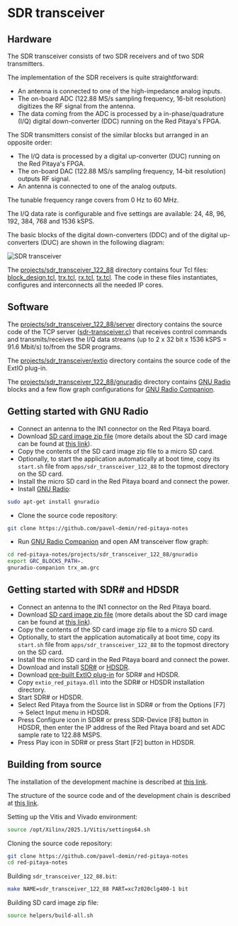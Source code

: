 # SDR transceiver

## Hardware

The SDR transceiver consists of two SDR receivers and of two SDR transmitters.

The implementation of the SDR receivers is quite straightforward:

- An antenna is connected to one of the high-impedance analog inputs.
- The on-board ADC (122.88 MS/s sampling frequency, 16-bit resolution) digitizes the RF signal from the antenna.
- The data coming from the ADC is processed by a in-phase/quadrature (I/Q) digital down-converter (DDC) running on the Red Pitaya's FPGA.

The SDR transmitters consist of the similar blocks but arranged in an opposite order:

- The I/Q data is processed by a digital up-converter (DUC) running on the Red Pitaya's FPGA.
- The on-board DAC (122.88 MS/s sampling frequency, 14-bit resolution) outputs RF signal.
- An antenna is connected to one of the analog outputs.

The tunable frequency range covers from 0 Hz to 60 MHz.

The I/Q data rate is configurable and five settings are available: 24, 48, 96, 192, 384, 768 and 1536 kSPS.

The basic blocks of the digital down-converters (DDC) and of the digital up-converters (DUC) are shown in the following diagram:

![SDR transceiver](/img/sdr-transceiver-122-88.png)

The [projects/sdr_transceiver_122_88]($source$/projects/sdr_transceiver_122_88) directory contains four Tcl files: [block_design.tcl]($source$/projects/sdr_transceiver_122_88/block_design.tcl), [trx.tcl]($source$/projects/sdr_transceiver_122_88/trx.tcl), [rx.tcl]($source$/projects/sdr_transceiver_122_88/rx.tcl), [tx.tcl]($source$/projects/sdr_transceiver_122_88/tx.tcl). The code in these files instantiates, configures and interconnects all the needed IP cores.

## Software

The [projects/sdr_transceiver_122_88/server]($source$/projects/sdr_transceiver_122_88/server) directory contains the source code of the TCP server ([sdr-transceiver.c]($source$/projects/sdr_transceiver_122_88/server/sdr-transceiver.c)) that receives control commands and transmits/receives the I/Q data streams (up to 2 x 32 bit x 1536 kSPS = 91.6 Mbit/s) to/from the SDR programs.

The [projects/sdr_transceiver/extio]($source$/projects/sdr_transceiver/extio) directory contains the source code of the ExtIO plug-in.

The [projects/sdr_transceiver_122_88/gnuradio]($source$/projects/sdr_transceiver_122_88/gnuradio) directory contains [GNU Radio](https://www.gnuradio.org) blocks and a few flow graph configurations for [GNU Radio Companion](https://wiki.gnuradio.org/index.php/GNURadioCompanion).

## Getting started with GNU Radio

- Connect an antenna to the IN1 connector on the Red Pitaya board.
- Download [SD card image zip file]($release_image$) (more details about the SD card image can be found at [this link](/alpine/)).
- Copy the contents of the SD card image zip file to a micro SD card.
- Optionally, to start the application automatically at boot time, copy its `start.sh` file from `apps/sdr_transceiver_122_88` to the topmost directory on the SD card.
- Install the micro SD card in the Red Pitaya board and connect the power.
- Install [GNU Radio](https://www.gnuradio.org):

```bash
sudo apt-get install gnuradio
```

- Clone the source code repository:

```bash
git clone https://github.com/pavel-demin/red-pitaya-notes
```

- Run [GNU Radio Companion](https://wiki.gnuradio.org/index.php/GNURadioCompanion) and open AM transceiver flow graph:

```bash
cd red-pitaya-notes/projects/sdr_transceiver_122_88/gnuradio
export GRC_BLOCKS_PATH=.
gnuradio-companion trx_am.grc
```

## Getting started with SDR# and HDSDR

- Connect an antenna to the IN1 connector on the Red Pitaya board.
- Download [SD card image zip file]($release_image$) (more details about the SD card image can be found at [this link](/alpine/)).
- Copy the contents of the SD card image zip file to a micro SD card.
- Optionally, to start the application automatically at boot time, copy its `start.sh` file from `apps/sdr_transceiver_122_88` to the topmost directory on the SD card.
- Install the micro SD card in the Red Pitaya board and connect the power.
- Download and install [SDR#](https://www.dropbox.com/sh/5fy49wae6xwxa8a/AAAdAcU238cppWziK4xPRIADa/sdr/sdrsharp_v1.0.0.1361_with_plugins.zip?dl=1) or [HDSDR](https://www.hdsdr.de).
- Download [pre-built ExtIO plug-in]($extio_file$) for SDR# and HDSDR.
- Copy `extio_red_pitaya.dll` into the SDR# or HDSDR installation directory.
- Start SDR# or HDSDR.
- Select Red Pitaya from the Source list in SDR# or from the Options \[F7\] → Select Input menu in HDSDR.
- Press Configure icon in SDR# or press SDR-Device \[F8\] button in HDSDR, then enter the IP address of the Red Pitaya board and set ADC sample rate to 122.88 MSPS.
- Press Play icon in SDR# or press Start \[F2\] button in HDSDR.

## Building from source

The installation of the development machine is described at [this link](/development-machine/).

The structure of the source code and of the development chain is described at [this link](/led-blinker/).

Setting up the Vitis and Vivado environment:

```bash
source /opt/Xilinx/2025.1/Vitis/settings64.sh
```

Cloning the source code repository:

```bash
git clone https://github.com/pavel-demin/red-pitaya-notes
cd red-pitaya-notes
```

Building `sdr_transceiver_122_88.bit`:

```bash
make NAME=sdr_transceiver_122_88 PART=xc7z020clg400-1 bit
```

Building SD card image zip file:

```bash
source helpers/build-all.sh
```
